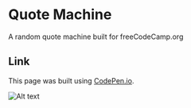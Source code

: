 # Quote Machine
A random quote machine built for freeCodeCamp.org
## Link
This page was built using [CodePen.io](https://codepen.io/tue41582/full/YerrWE).

![Alt text](/relative/path/to/Quote-Machine.PNG?raw=true)
